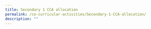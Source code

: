 ```yaml
---
title: Secondary 1 CCA allocation
permalink: /co-curricular-activities/Secondary-1-CCA-allocation/
description: ""
---
```


